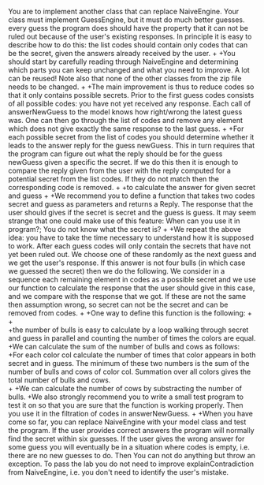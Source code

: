 You are to implement another class that can replace NaiveEngine. Your class must implement GuessEngine, but it must do much better guesses. every guess the program does should have the property that it can not be ruled out because of the user's existing responses. In principle it is easy to describe how to do this: the list codes should contain only codes that can be the secret, given the answers already received by the user.
+
+You should start by carefully reading through NaiveEngine and determining which parts you can keep unchanged and what you need to improve. A lot can be reused! Note also that none of the other classes from the zip file needs to be changed.
+
+The main improvement is thus to reduce codes so that it only contains possible secrets. Prior to the first guess codes consists of all possible codes: you have not yet received any response. Each call of answerNewGuess to the model knows how right/wrong the latest guess was. One can then go through the list of codes and remove any element which does not give exactly the same response to the last guess.
+
+For each possible secret from the list of codes you should determine whether it leads to the answer reply for the guess newGuess. This in turn requires that the program can figure out what the reply should be for the guess newGuess given a specific the secret. If we do this then it is enough to compare the reply given from the user with the reply computed for a potential secret from the list codes. If they do not match then the corresponding code is removed.
+
+to calculate the answer for given secret and guess
+
+We recommend you to define a function that takes two codes secret and guess as parameters and returns a Reply. The response that the user should gives if the secret is secret and the guess is guess. It may seem strange that one could make use of this feature: When can you use it in program?; You do not know what the secret is?
+
+We repeat the above idea: you have to take the time necessary to understand how it is supposed to work. After each guess codes will only contain the secrets that have not yet been ruled out. We choose one of these randomly as the next guess and we get the user's response. If this answer is not four bulls (in which case we guessed the secret) then we do the following. We consider in a sequence each remaining element in codes as a possible secret and we use our function to calculate the response that the user should give in this case, and we compare with the response that we got. If these are not the same then assumption wrong, so secret can not be the secret and can be removed from codes.
+
+One way to define this function is the following:
+
+  
+the number of bulls is easy to calculate by a loop walking through secret and guess in parallel and counting the number of times the colors are equal.   
+We can calculate the sum of the number of bulls and cows as follows:   
+For each color col calculate the number of times that color appears in both secret and in guess. The minimum of these two numbers is the sum of the number of bulls and cows of color col. Summation over all colors gives the total number of bulls and cows.   
+
+We can calculate the number of cows by substracting the number of bulls.
+We also strongly recommend you to write a small test program to test it on so that you are sure that the function is working properly. Then you use it in the filtration of codes in answerNewGuess.
+
+When you have come so far, you can replace NaiveEngine with your model class and test the program. If the user provides correct answers the program will normally find the secret within six guesses. If the user gives the wrong answer for some guess you will eventually be in a situation where codes is empty, i.e. there are no new guesses to do. Then You can not do anything but throw an exception. To pass the lab you do not need to improve explainContradiction from NaiveEngine, i.e. you don't need to identify the user's mistake.
